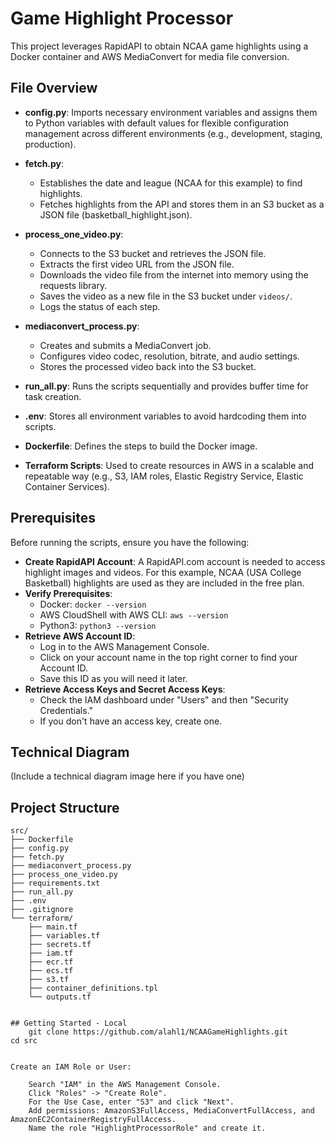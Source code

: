 # Game Highlight Processor

This project leverages RapidAPI to obtain NCAA game highlights using a Docker container and AWS MediaConvert for media file conversion.

## File Overview

- **config.py**: Imports necessary environment variables and assigns them to Python variables with default values for flexible configuration management across different environments (e.g., development, staging, production).
  
- **fetch.py**: 
  - Establishes the date and league (NCAA for this example) to find highlights.
  - Fetches highlights from the API and stores them in an S3 bucket as a JSON file (basketball_highlight.json).
  
- **process_one_video.py**: 
  - Connects to the S3 bucket and retrieves the JSON file.
  - Extracts the first video URL from the JSON file.
  - Downloads the video file from the internet into memory using the requests library.
  - Saves the video as a new file in the S3 bucket under `videos/`.
  - Logs the status of each step.
  
- **mediaconvert_process.py**: 
  - Creates and submits a MediaConvert job.
  - Configures video codec, resolution, bitrate, and audio settings.
  - Stores the processed video back into the S3 bucket.
  
- **run_all.py**: Runs the scripts sequentially and provides buffer time for task creation.
- **.env**: Stores all environment variables to avoid hardcoding them into scripts.
- **Dockerfile**: Defines the steps to build the Docker image.
- **Terraform Scripts**: Used to create resources in AWS in a scalable and repeatable way (e.g., S3, IAM roles, Elastic Registry Service, Elastic Container Services).

## Prerequisites

Before running the scripts, ensure you have the following:

- **Create RapidAPI Account**: A RapidAPI.com account is needed to access highlight images and videos. For this example, NCAA (USA College Basketball) highlights are used as they are included in the free plan.
- **Verify Prerequisites**:
  - Docker: `docker --version`
  - AWS CloudShell with AWS CLI: `aws --version`
  - Python3: `python3 --version`
- **Retrieve AWS Account ID**:
  - Log in to the AWS Management Console.
  - Click on your account name in the top right corner to find your Account ID.
  - Save this ID as you will need it later.
- **Retrieve Access Keys and Secret Access Keys**:
  - Check the IAM dashboard under "Users" and then "Security Credentials."
  - If you don't have an access key, create one.

## Technical Diagram

(Include a technical diagram image here if you have one)

## Project Structure

```plaintext
src/
├── Dockerfile
├── config.py
├── fetch.py
├── mediaconvert_process.py
├── process_one_video.py
├── requirements.txt
├── run_all.py
├── .env
├── .gitignore
└── terraform/
    ├── main.tf
    ├── variables.tf
    ├── secrets.tf
    ├── iam.tf
    ├── ecr.tf
    ├── ecs.tf
    ├── s3.tf
    ├── container_definitions.tpl
    └── outputs.tf


## Getting Started - Local
    git clone https://github.com/alahl1/NCAAGameHighlights.git
cd src


Create an IAM Role or User:

    Search "IAM" in the AWS Management Console.
    Click "Roles" -> "Create Role".
    For the Use Case, enter "S3" and click "Next".
    Add permissions: AmazonS3FullAccess, MediaConvertFullAccess, and AmazonEC2ContainerRegistryFullAccess.
    Name the role "HighlightProcessorRole" and create it.
